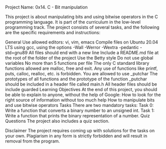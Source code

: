 Project Name: 0x14. C - Bit manipulation

This project is about manipulating bits and using bitwise operators in the C programming language. It is part of the curriculum in the low-level programming track. The project consists of several tasks, and the following are the specific requirements and instructions:

General
Use allowed editors: vi, vim, emacs
Compile files on Ubuntu 20.04 LTS using gcc, using the options -Wall -Werror -Wextra -pedantic -std=gnu89
All files should end with a new line
Include a README.md file at the root of the folder of the project
Use the Betty style
Do not use global variables
No more than 5 functions per file
The only C standard library functions allowed are malloc, free and exit. Any use of functions like printf, puts, calloc, realloc, etc. is forbidden.
You are allowed to use _putchar
The prototypes of all functions and the prototype of the function _putchar should be included in a header file called main.h
All header files should be include guarded
Learning Objectives
At the end of this project, you should be able to explain to anyone, without the help of Google:
How to look for the right source of information without too much help
How to manipulate bits and use bitwise operators
Tasks
There are two mandatory tasks:
Task 0: Write a function that converts a binary number to an unsigned int.
Task 1: Write a function that prints the binary representation of a number.
Quiz Questions
The project also includes a quiz section.

Disclaimer
The project requires coming up with solutions for the tasks on your own. Plagiarism in any form is strictly forbidden and will result in removal from the program.




